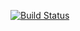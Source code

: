 [![Build Status](https://dev.azure.com/jaynro0802/Udacity-Nano-Degree/_apis/build/status/jaynro.finalProject?branchName=main)](https://dev.azure.com/jaynro0802/Udacity-Nano-Degree/_build/latest?definitionId=4&branchName=main)

